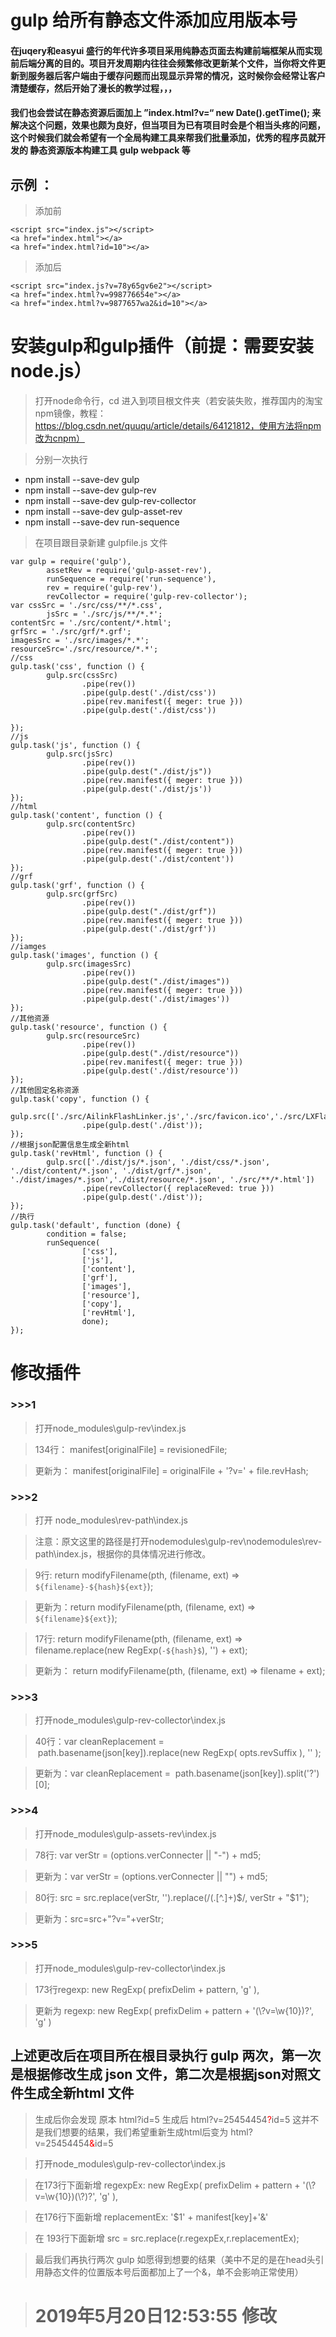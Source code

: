 # gulp 给所有静态文件添加应用版本号
#### 在juqery和easyui 盛行的年代许多项目采用纯静态页面去构建前端框架从而实现前后端分离的目的。项目开发周期内往往会频繁修改更新某个文件，当你将文件更新到服务器后客户端由于缓存问题而出现显示异常的情况，这时候你会经常让客户清楚缓存，然后开始了漫长的教学过程，，，
#### 我们也会尝试在静态资源后面加上 ”index.html?v=“ new Date().getTime(); 来解决这个问题，效果也颇为良好，但当项目为已有项目时会是个相当头疼的问题，这个时候我们就会希望有一个全局构建工具来帮我们批量添加，优秀的程序员就开发的 静态资源版本构建工具 gulp webpack 等
## 示例 ：
> 添加前
```
<script src="index.js"></script>
<a href="index.html"></a>
<a href="index.html?id=10"></a>
```
> 添加后
```
<script src="index.js?v=78y65gv6e2"></script>
<a href="index.html?v=998776654e"></a>
<a href="index.html?v=9877657wa2&id=10"></a>
```
# 安装gulp和gulp插件（前提：需要安装node.js）
> 打开node命令行，cd 进入到项目根文件夹（若安装失败，推荐国内的淘宝npm镜像，教程：https://blog.csdn.net/quuqu/article/details/64121812，使用方法将npm改为cnpm）

> 分别一次执行
* npm install --save-dev gulp
* npm install --save-dev gulp-rev
* npm install --save-dev gulp-rev-collector
* npm install --save-dev gulp-asset-rev
* npm install --save-dev run-sequence

> 在项目跟目录新建 gulpfile.js 文件

```
var gulp = require('gulp'),
        assetRev = require('gulp-asset-rev'),
        runSequence = require('run-sequence'),
        rev = require('gulp-rev'),
        revCollector = require('gulp-rev-collector');
var cssSrc = './src/css/**/*.css',
        jsSrc = './src/js/**/*.*';
contentSrc = './src/content/*.html';
grfSrc = './src/grf/*.grf';
imagesSrc = './src/images/*.*';
resourceSrc='./src/resource/*.*';
//css
gulp.task('css', function () {
        gulp.src(cssSrc)
                .pipe(rev())
                .pipe(gulp.dest('./dist/css'))
                .pipe(rev.manifest({ meger: true }))
                .pipe(gulp.dest('./dist/css'))

});
//js
gulp.task('js', function () {
        gulp.src(jsSrc)
                .pipe(rev())
                .pipe(gulp.dest("./dist/js"))
                .pipe(rev.manifest({ meger: true }))
                .pipe(gulp.dest('./dist/js'))
});
//html
gulp.task('content', function () {
        gulp.src(contentSrc)
                .pipe(rev())
                .pipe(gulp.dest("./dist/content"))
                .pipe(rev.manifest({ meger: true }))
                .pipe(gulp.dest('./dist/content'))
});
//grf
gulp.task('grf', function () {
        gulp.src(grfSrc)
                .pipe(rev())
                .pipe(gulp.dest("./dist/grf"))
                .pipe(rev.manifest({ meger: true }))
                .pipe(gulp.dest('./dist/grf'))
});
//iamges
gulp.task('images', function () {
        gulp.src(imagesSrc)
                .pipe(rev())
                .pipe(gulp.dest("./dist/images"))
                .pipe(rev.manifest({ meger: true }))
                .pipe(gulp.dest('./dist/images'))
});
//其他资源
gulp.task('resource', function () {
        gulp.src(resourceSrc)
                .pipe(rev())
                .pipe(gulp.dest("./dist/resource"))
                .pipe(rev.manifest({ meger: true }))
                .pipe(gulp.dest('./dist/resource'))
});
//其他固定名称资源
gulp.task('copy', function () {
        gulp.src(['./src/AilinkFlashLinker.js','./src/favicon.ico','./src/LXFlashLinker.swf','./src/LXFlashSWITCH.swf'])
                .pipe(gulp.dest('./dist'));
});
//根据json配置信息生成全新html
gulp.task('revHtml', function () {
        gulp.src(['./dist/js/*.json', './dist/css/*.json', './dist/content/*.json', './dist/grf/*.json', './dist/images/*.json','./dist/resource/*.json', './src/**/*.html'])
                .pipe(revCollector({ replaceReved: true }))
                .pipe(gulp.dest('./dist'));
});
//执行
gulp.task('default', function (done) {
        condition = false;
        runSequence(
                ['css'],
                ['js'],
                ['content'],
                ['grf'],
                ['images'],
                ['resource'],
                ['copy'],
                ['revHtml'],
                done);
});
```

# 修改插件
### >>>1
> 打开node_modules\gulp-rev\index.js

> 134行：
> manifest[originalFile] = revisionedFile;

> 更新为：
> manifest[originalFile] = originalFile + '?v=' + file.revHash;

### >>>2
> 打开 node_modules\rev-path\index.js

> 注意：原文这里的路径是打开nodemodules\gulp-rev\nodemodules\rev-path\index.js，根据你的具体情况进行修改。

> 9行: return modifyFilename(pth, (filename, ext) => `${filename}-${hash}${ext}`);

> 更新为：return modifyFilename(pth, (filename, ext) => `${filename}${ext}`);

> 17行: return modifyFilename(pth, (filename, ext) => filename.replace(new RegExp(`-${hash}$`), '') + ext);

> 更新为： return modifyFilename(pth, (filename, ext) => filename + ext);

### >>>3
> 打开node_modules\gulp-rev-collector\index.js

> 40行：var cleanReplacement =  path.basename(json[key]).replace(new RegExp( opts.revSuffix ), '' );

> 更新为：var cleanReplacement =  path.basename(json[key]).split('?')[0];

### >>>4
> 打开node_modules\gulp-assets-rev\index.js

> 78行: var verStr = (options.verConnecter \|\| "-") + md5;

> 更新为：var verStr = (options.verConnecter \|\| "") + md5;

> 80行: src = src.replace(verStr, '').replace(/(\.[^\.]+)$/, verStr + "$1");

> 更新为：src=src+"?v="+verStr;

### >>>5
> 打开node_modules\gulp-rev-collector\index.js

> 173行regexp: new RegExp( prefixDelim + pattern, 'g' ),

> 更新为 regexp: new RegExp( prefixDelim + pattern + '(\\?v=\\w{10})?', 'g' )

## 上述更改后在项目所在根目录执行 gulp 两次，第一次是根据修改生成 json 文件，第二次是根据json对照文件生成全新html 文件

> 生成后你会发现 原本 html?id=5 生成后 html?v=25454454<font style="color:red;">?</font>id=5 这并不是我们想要的结果，我们希望重新生成html后变为 html?v=25454454<font style="color:red;">&</font>id=5

> 打开node_modules\gulp-rev-collector\index.js

> 在173行下面新增 regexpEx: new RegExp( prefixDelim + pattern + '(\\?v=\\w{10})(\\?)?', 'g' ),

> 在176行下面新增 replacementEx: '$1' + manifest[key]+'&'

> 在 193行下面新增 src = src.replace(r.regexpEx,r.replacementEx);

> 最后我们再执行两次 gulp 如愿得到想要的结果（美中不足的是在head头引用静态文件的位置版本号后面都加上了一个&，单不会影响正常使用）

># 2019年5月20日12:53:55 修改  